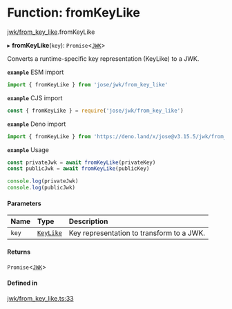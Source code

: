 # Function: fromKeyLike

[jwk/from_key_like](../modules/jwk_from_key_like.md).fromKeyLike

▸ **fromKeyLike**(`key`): `Promise`<[`JWK`](../interfaces/types.JWK.md)\>

Converts a runtime-specific key representation (KeyLike) to a JWK.

**`example`** ESM import
```js
import { fromKeyLike } from 'jose/jwk/from_key_like'
```

**`example`** CJS import
```js
const { fromKeyLike } = require('jose/jwk/from_key_like')
```

**`example`** Deno import
```js
import { fromKeyLike } from 'https://deno.land/x/jose@v3.15.5/jwk/from_key_like.ts'
```

**`example`** Usage
```js
const privateJwk = await fromKeyLike(privateKey)
const publicJwk = await fromKeyLike(publicKey)

console.log(privateJwk)
console.log(publicJwk)
```

#### Parameters

| Name | Type | Description |
| :------ | :------ | :------ |
| `key` | [`KeyLike`](../types/types.KeyLike.md) | Key representation to transform to a JWK. |

#### Returns

`Promise`<[`JWK`](../interfaces/types.JWK.md)\>

#### Defined in

[jwk/from_key_like.ts:33](https://github.com/panva/jose/blob/v3.15.5/src/jwk/from_key_like.ts#L33)
